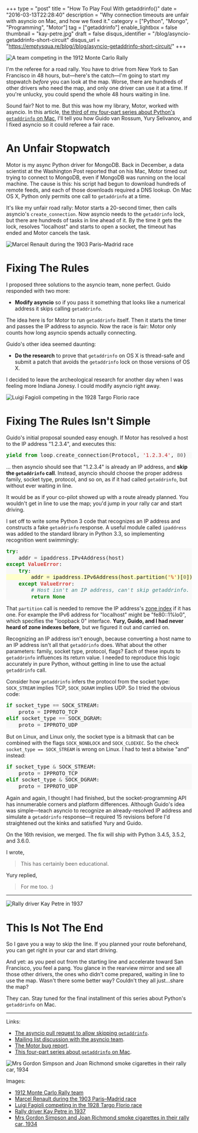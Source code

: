 +++
type = "post"
title = "How To Play Foul With getaddrinfo()"
date = "2016-03-13T22:28:40"
description = "Why connection timeouts are unfair with asyncio on Mac, and how we fixed it."
category = ["Python", "Mongo", "Programming", "Motor"]
tag = ["getaddrinfo"]
enable_lightbox = false
thumbnail = "kay-petre.jpg"
draft = false
disqus_identifier = "/blog/asyncio-getaddrinfo-short-circuit"
disqus_url = "https://emptysqua.re/blog//blog/asyncio-getaddrinfo-short-circuit/"
+++

<p><img alt="A team competing in the 1912 Monte Carlo Rally" src="Russo-balt_s24-55_ralli_monte-karlo_1.jpg" /></p>
<p>I'm the referee for a road rally. You have to drive from New York to San Francisco in 48 hours, but&mdash;here's the catch&mdash;I'm going to start my stopwatch <em>before</em> you can look at the map. Worse, there are hundreds of other drivers who need the map, and only one driver can use it at a time. If you're unlucky, you could spend the whole 48 hours waiting in line.</p>
<p>Sound fair? Not to me. But this was how my library, Motor, worked with asyncio. In this article, <a href="/getaddrinfo-on-macosx/">the third of my four-part series about Python's <code>getaddrinfo</code> on Mac</a>, I'll tell you how Guido van Rossum, Yury Selivanov, and I fixed asyncio so it could referee a fair race.</p>
<h1 id="an-unfair-stopwatch">An Unfair Stopwatch</h1>
<p>Motor is my async Python driver for MongoDB. Back in December, a data scientist at the Washington Post reported that on his Mac, Motor timed out trying to connect to MongoDB, even if MongoDB was running on the local machine. The cause is this: his script had begun to download hundreds of remote feeds, and each of those downloads required a DNS lookup. On Mac OS X, Python only permits one call to <code>getaddrinfo</code> at a time.</p>
<p>It's like my unfair road rally: Motor starts a 20-second timer, then calls asyncio's <code>create_connection</code>. Now asyncio needs to the <code>getaddrinfo</code> lock, but there are hundreds of tasks in line ahead of it. By the time it gets the lock, resolves "localhost" and starts to open a socket, the timeout has ended and Motor cancels the task.</p>
<p><img alt="Marcel Renault during the 1903 Paris–Madrid race" src="Marcel_Renault_1903.jpg" /></p>
<h1 id="fixing-the-rules">Fixing The Rules</h1>
<p>I proposed three solutions to the asyncio team, none perfect. Guido responded with two more:</p>
<ul>
<li><strong>Modify asyncio</strong> so if you pass it something that looks like a numerical address it skips calling <code>getaddrinfo</code>.</li>
</ul>
<p>The idea here is for Motor to run <code>getaddrinfo</code> itself. Then it starts the timer and passes the IP address to asyncio. Now the race is fair: Motor only counts how long asyncio spends actually connecting.</p>
<p>Guido's other idea seemed daunting:</p>
<ul>
<li><strong>Do the research</strong> to prove that <code>getaddrinfo</code> on OS X is thread-safe and submit a patch that avoids the <code>getaddrinfo</code> lock on those versions of OS X.</li>
</ul>
<p>I decided to leave the archeological research for another day when I was feeling more Indiana Jonesy. I could modify asyncio right away.</p>
<p><img alt="Luigi Fagioli competing in the 1928 Targo Florio race" src="Luigi_Fagioli_at_the_1928_Targa_Florio.jpg" /></p>
<h1 id="fixing-the-rules-isnt-simple">Fixing The Rules Isn't Simple</h1>
<p>Guido's initial proposal sounded easy enough. If Motor has resolved a host to the IP address "1.2.3.4", and executes this:</p>
<div class="codehilite" style="background: #f8f8f8"><pre style="line-height: 125%"><span style="color: #008000; font-weight: bold">yield from</span> loop<span style="color: #666666">.</span>create_connection(Protocol, <span style="color: #BA2121">&#39;1.2.3.4&#39;</span>, <span style="color: #666666">80</span>)
</pre></div>


<p>... then asyncio should see that "1.2.3.4" is already an IP address, and <strong>skip the <code>getaddrinfo</code> call</strong>. Instead, asyncio should choose the proper address family, socket type, protocol, and so on, as if it had called <code>getaddrinfo</code>, but without ever waiting in line.</p>
<p>It would be as if your co-pilot showed up with a route already planned. You wouldn't get in line to use the map; you'd jump in your rally car and start driving.</p>
<p>I set off to write some Python 3 code that recognizes an IP address and constructs a fake <code>getaddrinfo</code> response. A useful module called <code>ipaddress</code> was added to the standard library in Python 3.3, so implementing recognition went swimmingly:</p>
<div class="codehilite" style="background: #f8f8f8"><pre style="line-height: 125%"><span style="color: #008000; font-weight: bold">try</span>:
    addr <span style="color: #666666">=</span> ipaddress<span style="color: #666666">.</span>IPv4Address(host)
<span style="color: #008000; font-weight: bold">except</span> <span style="color: #D2413A; font-weight: bold">ValueError</span>:
    <span style="color: #008000; font-weight: bold">try</span>:
<span style="background-color: #ffffcc">        addr <span style="color: #666666">=</span> ipaddress<span style="color: #666666">.</span>IPv6Address(host<span style="color: #666666">.</span>partition(<span style="color: #BA2121">&#39;%&#39;</span>)[<span style="color: #666666">0</span>])
</span>    <span style="color: #008000; font-weight: bold">except</span> <span style="color: #D2413A; font-weight: bold">ValueError</span>:
        <span style="color: #408080; font-style: italic"># Host isn&#39;t an IP address, can&#39;t skip getaddrinfo.</span>
        <span style="color: #008000; font-weight: bold">return</span> <span style="color: #008000; font-weight: bold">None</span>
</pre></div>


<p>That <code>partition</code> call is needed to remove the IP address's <a href="https://en.wikipedia.org/wiki/IPv6_address#Link-local_addresses_and_zone_indices">zone index</a> if it has one. For example the IPv6 address for "localhost" might be "fe80::1%lo0", which specifies the "loopback 0" interface. <strong>Yury, Guido, and I had never heard of zone indexes before</strong>, but we figured it out and carried on.</p>
<p>Recognizing an IP address isn't enough, because converting a host name to an IP address isn't all that <code>getaddrinfo</code> does. What about the other parameters: family, socket type, protocol, flags? Each of these inputs to <code>getaddrinfo</code> influences its return value. I needed to reproduce this logic accurately in pure Python, without getting in line to use the actual <code>getaddrinfo</code> call.</p>
<p>Consider how <code>getaddrinfo</code> infers the protocol from the socket type: <code>SOCK_STREAM</code> implies TCP, <code>SOCK_DGRAM</code> implies UDP. So I tried the obvious code:</p>
<div class="codehilite" style="background: #f8f8f8"><pre style="line-height: 125%"><span style="color: #008000; font-weight: bold">if</span> socket_type <span style="color: #666666">==</span> SOCK_STREAM:
    proto <span style="color: #666666">=</span> IPPROTO_TCP
<span style="color: #008000; font-weight: bold">elif</span> socket_type <span style="color: #666666">==</span> SOCK_DGRAM:
    proto <span style="color: #666666">=</span> IPPROTO_UDP
</pre></div>


<p>But on Linux, and Linux only, the socket type is a bitmask that can be combined with the flags <code>SOCK_NONBLOCK</code> and <code>SOCK_CLOEXEC</code>. So the check <code>socket_type == SOCK_STREAM</code> is wrong on Linux. I had to test a bitwise "and" instead:</p>
<div class="codehilite" style="background: #f8f8f8"><pre style="line-height: 125%"><span style="color: #008000; font-weight: bold">if</span> socket_type <span style="color: #666666">&amp;</span> SOCK_STREAM:
    proto <span style="color: #666666">=</span> IPPROTO_TCP
<span style="color: #008000; font-weight: bold">elif</span> socket_type <span style="color: #666666">&amp;</span> SOCK_DGRAM:
    proto <span style="color: #666666">=</span> IPPROTO_UDP
</pre></div>


<p>Again and again, I thought I had finished, but the socket-programming API has innumerable corners and platform differences. Although Guido's idea was simple&mdash;teach asyncio to recognize an already-resolved IP address and simulate a <code>getaddrinfo</code> response&mdash;it required 15 revisions before I'd straightened out the kinks and satisfied Yury and Guido.</p>
<p>On the 16th revision, we merged. The fix will ship with Python 3.4.5, 3.5.2, and 3.6.0.</p>
<p>I wrote, </p>
<blockquote>
<p>This has certainly been educational.</p>
</blockquote>
<p>Yury replied,</p>
<blockquote>
<p>For me too. :)</p>
</blockquote>
<hr />
<p><img alt="Rally driver Kay Petre in 1937" src="kay-petre.jpg" /></p>
<h1 id="this-is-not-the-end">This Is Not The End</h1>
<p>So I gave you a way to skip the line. If you planned your route beforehand, you can get right in your car and start driving.</p>
<p>And yet: as you peel out from the starting line and accelerate toward San Francisco, you feel a pang. You glance in the rearview mirror and see all those other drivers, the ones who didn't come prepared, waiting in line to use the map. Wasn't there some better way? Couldn't they all just...share the map?</p>
<p>They can. Stay tuned for the final installment of this series about Python's <code>getaddrinfo</code> on Mac.</p>
<hr />
<p>Links:</p>
<ul>
<li><a href="https://github.com/python/asyncio/pull/302">The asyncio pull request to allow skipping <code>getaddrinfo</code></a>.</li>
<li><a href="https://groups.google.com/forum/#!topic/python-tulip/-SFI8kkQEj4/discussion">Mailing list discussion with the asyncio team</a>.</li>
<li><a href="https://jira.mongodb.org/browse/MOTOR-100">The Motor bug report</a>.</li>
<li><a href="/getaddrinfo-on-macosx/">This four-part series about <code>getaddrinfo</code> on Mac</a>.</li>
</ul>
<p><img alt="Mrs Gordon Simpson and Joan Richmond smoke cigarettes in their rally car, 1934" src="gordon-simpson-joan-richmond.jpg" /></p>
<p>Images:</p>
<ul>
<li><a href="https://en.wikipedia.org/wiki/Rallying#/media/File:Russo-balt_s24-55_ralli_monte-karlo_1.jpg">1912 Monte Carlo Rally team</a></li>
<li><a href="https://en.wikipedia.org/wiki/Rallying#/media/File:Marcel_Renault_1903.jpg">Marcel Renault during the 1903 Paris–Madrid race</a></li>
<li><a href="https://en.wikipedia.org/wiki/Targa_Florio">Luigi Fagioli competing in the 1928 Targo Florio race</a></li>
<li><a href="http://silodrome.com/lady-racing-drivers-brooklands/">Rally driver Kay Petre in 1937</a></li>
<li><a href="http://silodrome.com/lady-racing-drivers-brooklands/">Mrs Gordon Simpson and Joan Richmond smoke cigarettes in their rally car, 1934</a></li>
</ul>

